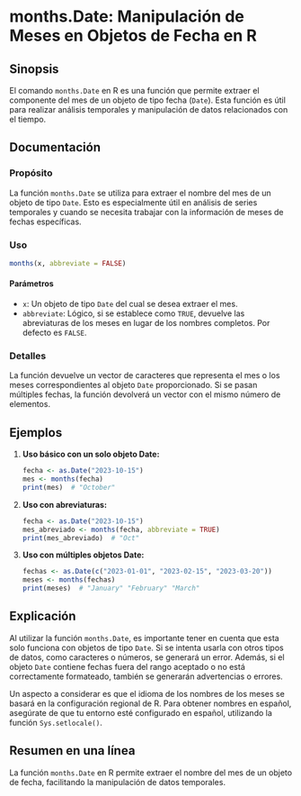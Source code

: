 <!--
Meta Description: # months.Date: Manipulación de Meses en Objetos de Fecha en R ## Sinopsis El comando `months.Date` en R es una función que permite extraer el componen...
Meta Keywords: date, months, función, con, meses
-->

# months.Date: Manipulación de Meses en Objetos de Fecha en R

## Sinopsis
El comando `months.Date` en R es una función que permite extraer el componente del mes de un objeto de tipo fecha (`Date`). Esta función es útil para realizar análisis temporales y manipulación de datos relacionados con el tiempo.

## Documentación
### Propósito
La función `months.Date` se utiliza para extraer el nombre del mes de un objeto de tipo `Date`. Esto es especialmente útil en análisis de series temporales y cuando se necesita trabajar con la información de meses de fechas específicas.

### Uso
```R
months(x, abbreviate = FALSE)
```

#### Parámetros
- `x`: Un objeto de tipo `Date` del cual se desea extraer el mes.
- `abbreviate`: Lógico, si se establece como `TRUE`, devuelve las abreviaturas de los meses en lugar de los nombres completos. Por defecto es `FALSE`.

### Detalles
La función devuelve un vector de caracteres que representa el mes o los meses correspondientes al objeto `Date` proporcionado. Si se pasan múltiples fechas, la función devolverá un vector con el mismo número de elementos.

## Ejemplos
1. **Uso básico con un solo objeto Date:**
    ```R
    fecha <- as.Date("2023-10-15")
    mes <- months(fecha)
    print(mes)  # "October"
    ```

2. **Uso con abreviaturas:**
    ```R
    fecha <- as.Date("2023-10-15")
    mes_abreviado <- months(fecha, abbreviate = TRUE)
    print(mes_abreviado)  # "Oct"
    ```

3. **Uso con múltiples objetos Date:**
    ```R
    fechas <- as.Date(c("2023-01-01", "2023-02-15", "2023-03-20"))
    meses <- months(fechas)
    print(meses)  # "January" "February" "March"
    ```

## Explicación
Al utilizar la función `months.Date`, es importante tener en cuenta que esta solo funciona con objetos de tipo `Date`. Si se intenta usarla con otros tipos de datos, como caracteres o números, se generará un error. Además, si el objeto `Date` contiene fechas fuera del rango aceptado o no está correctamente formateado, también se generarán advertencias o errores.

Un aspecto a considerar es que el idioma de los nombres de los meses se basará en la configuración regional de R. Para obtener nombres en español, asegúrate de que tu entorno esté configurado en español, utilizando la función `Sys.setlocale()`.

## Resumen en una línea
La función `months.Date` en R permite extraer el nombre del mes de un objeto de fecha, facilitando la manipulación de datos temporales.